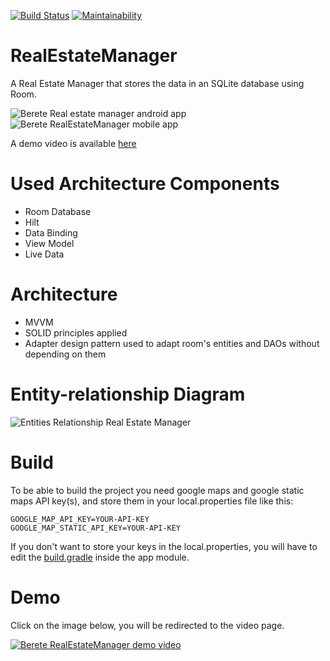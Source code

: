 [![Build Status](https://app.travis-ci.com/sitatec/RealEstateManager.svg?branch=master)](https://app.travis-ci.com/sitatec/RealEstateManager) [![Maintainability](https://api.codeclimate.com/v1/badges/7ebf01f657a570d9786f/maintainability)](https://codeclimate.com/github/sitatec/RealEstateManager/maintainability)
# RealEstateManager
A Real Estate Manager that stores the data in an SQLite database using Room.

![Berete Real estate manager android app](https://github.com/sitatec/RealEstateManager/blob/master/assets/real_estate_manager_banner.png)
![Berete RealEstateManager mobile app](https://github.com/sitatec/RealEstateManager/blob/master/assets/REM_banner_small_screens.png)


A demo video is available [here](#demo)
# Used Architecture Components
  - Room Database
  - Hilt
  - Data Binding
  - View Model
  - Live Data
  
# Architecture
  - MVVM  
  - SOLID principles applied
  - Adapter design pattern used to adapt room's entities and DAOs without depending on them
  
# Entity-relationship Diagram
![Entities Relationship Real Estate Manager](https://github.com/sitatec/RealEstateManager/blob/master/assets/EntityRelationship.png)

# Build
To be able to build the project you need google maps and google static maps API key(s), and store them in your local.properties file like this:
```
GOOGLE_MAP_API_KEY=YOUR-API-KEY
GOOGLE_MAP_STATIC_API_KEY=YOUR-API-KEY
```
If you don't want to store your keys in the local.properties, you will have to edit the [build.gradle](https://github.com/sitatec/RealEstateManager/blob/1e2c41261c4c2ac23369f2feed70bfa5cbe7afcc/app/build.gradle#L20) inside the app module.

# Demo
Click on the image below, you will be redirected to the video page.

[![Berete RealEstateManager demo video](https://github.com/sitatec/RealEstateManager/blob/master/assets/screenshot.png)](https://drive.google.com/file/d/1LSv3KUzzywHuQjkeqI5HgW6QNaCOGtUZ/preview)

